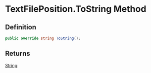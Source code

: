 # TextFilePosition.ToString Method
## Definition

```c#
public override string ToString();
```

## Returns

[String](https://learn.microsoft.com/en-gb/dotnet/api/System.String)
